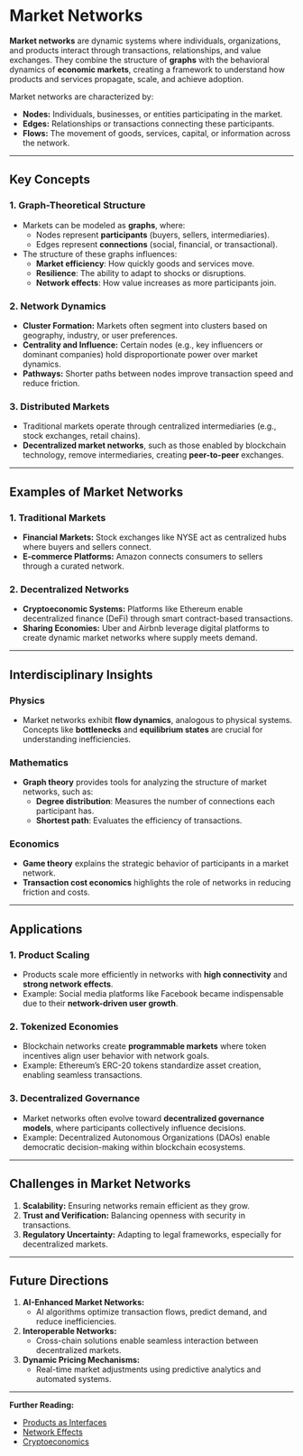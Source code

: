 # Market Networks

**Market networks** are dynamic systems where individuals, organizations, and products interact through transactions, relationships, and value exchanges. They combine the structure of **graphs** with the behavioral dynamics of **economic markets**, creating a framework to understand how products and services propagate, scale, and achieve adoption.

Market networks are characterized by:

* **Nodes:** Individuals, businesses, or entities participating in the market.
* **Edges:** Relationships or transactions connecting these participants.
* **Flows:** The movement of goods, services, capital, or information across the network.

***

## Key Concepts

### 1. **Graph-Theoretical Structure**

* Markets can be modeled as **graphs**, where:
  * Nodes represent **participants** (buyers, sellers, intermediaries).
  * Edges represent **connections** (social, financial, or transactional).
* The structure of these graphs influences:
  * **Market efficiency**: How quickly goods and services move.
  * **Resilience**: The ability to adapt to shocks or disruptions.
  * **Network effects**: How value increases as more participants join.

### 2. **Network Dynamics**

* **Cluster Formation:** Markets often segment into clusters based on geography, industry, or user preferences.
* **Centrality and Influence:** Certain nodes (e.g., key influencers or dominant companies) hold disproportionate power over market dynamics.
* **Pathways:** Shorter paths between nodes improve transaction speed and reduce friction.

### 3. **Distributed Markets**

* Traditional markets operate through centralized intermediaries (e.g., stock exchanges, retail chains).
* **Decentralized market networks**, such as those enabled by blockchain technology, remove intermediaries, creating **peer-to-peer** exchanges.

***

## Examples of Market Networks

### 1. **Traditional Markets**

* **Financial Markets:** Stock exchanges like NYSE act as centralized hubs where buyers and sellers connect.
* **E-commerce Platforms:** Amazon connects consumers to sellers through a curated network.

### 2. **Decentralized Networks**

* **Cryptoeconomic Systems:** Platforms like Ethereum enable decentralized finance (DeFi) through smart contract-based transactions.
* **Sharing Economies:** Uber and Airbnb leverage digital platforms to create dynamic market networks where supply meets demand.

***

## Interdisciplinary Insights

### Physics

* Market networks exhibit **flow dynamics**, analogous to physical systems. Concepts like **bottlenecks** and **equilibrium states** are crucial for understanding inefficiencies.

### Mathematics

* **Graph theory** provides tools for analyzing the structure of market networks, such as:
  * **Degree distribution**: Measures the number of connections each participant has.
  * **Shortest path**: Evaluates the efficiency of transactions.

### Economics

* **Game theory** explains the strategic behavior of participants in a market network.
* **Transaction cost economics** highlights the role of networks in reducing friction and costs.

***

## Applications

### 1. **Product Scaling**

* Products scale more efficiently in networks with **high connectivity** and **strong network effects**.
* Example: Social media platforms like Facebook became indispensable due to their **network-driven user growth**.

### 2. **Tokenized Economies**

* Blockchain networks create **programmable markets** where token incentives align user behavior with network goals.
* Example: Ethereum’s ERC-20 tokens standardize asset creation, enabling seamless transactions.

### 3. **Decentralized Governance**

* Market networks often evolve toward **decentralized governance models**, where participants collectively influence decisions.
* Example: Decentralized Autonomous Organizations (DAOs) enable democratic decision-making within blockchain ecosystems.

***

## Challenges in Market Networks

1. **Scalability:** Ensuring networks remain efficient as they grow.
2. **Trust and Verification:** Balancing openness with security in transactions.
3. **Regulatory Uncertainty:** Adapting to legal frameworks, especially for decentralized markets.

***

## Future Directions

1. **AI-Enhanced Market Networks:**
   * AI algorithms optimize transaction flows, predict demand, and reduce inefficiencies.
2. **Interoperable Networks:**
   * Cross-chain solutions enable seamless interaction between decentralized markets.
3. **Dynamic Pricing Mechanisms:**
   * Real-time market adjustments using predictive analytics and automated systems.

***

**Further Reading:**

* [Products as Interfaces](PRODUCTS_AS_INTERFACES.md)
* [Network Effects](../../../literary_products/joes_notes/NETWORK_EFFECTS.md)
* [Cryptoeconomics](../../../literary_products/joes_notes/misc/community_service.md)
